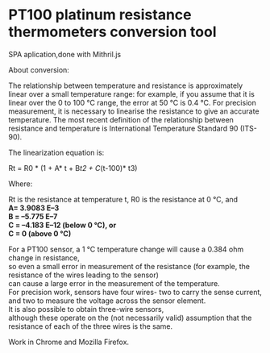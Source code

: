 # PT100 platinum resistance thermometers conversion tool

SPA aplication,done with Mithril.js

About conversion:

The relationship between temperature and resistance is approximately linear over a small temperature range: 
  for example, if you assume that it is linear over the 0 to 100 °C range,
  the error at 50 °C is 0.4 °C. 
For precision measurement, it is necessary to linearise the resistance to give an accurate temperature. 
  The most recent definition of the relationship between resistance and temperature is International Temperature Standard 90 (ITS-90).  
  
The linearization equation is:  

Rt = R0 * (1 + A* t + B*t2 + C*(t-100)* t3)  

Where:  

Rt is the resistance at temperature t, R0 is the resistance at 0 °C, and  
**A= 3.9083 E–3**  
**B = –5.775 E–7**  
**C = –4.183 E–12 (below 0 °C), or**  
**C = 0 (above 0 °C)**  
  
For a PT100 sensor, a 1 °C temperature change will cause a 0.384 ohm change in resistance,   
  so even a small error in measurement of the resistance (for example, the resistance of the wires leading to the sensor)   
  can cause a large error in the measurement of the temperature.   
For precision work, sensors have four wires- two to carry the sense current,   
  and two to measure the voltage across the sensor element.   
It is also possible to obtain three-wire sensors,   
  although these operate on the (not necessarily valid) assumption that the resistance of each of the three wires is the same.  


Work in Chrome and Mozilla Firefox.
